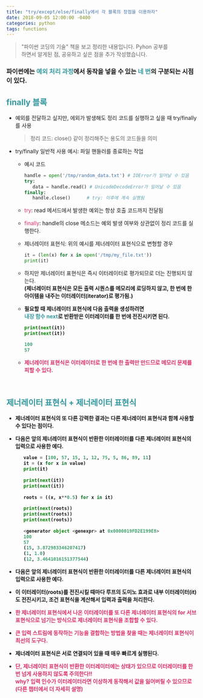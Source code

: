 ```yaml
---
title: "try/except/else/finally에서 각 블록의 장점을 이용하자"
date: 2018-09-05 12:00:00 -0400
categories: python
tags: functions
---
```


> "파이썬 코딩의 기술" 책을 보고 정리한 내용입니다. Pyhon 공부를 <br> 하면서 알게된 점, 공유하고 싶은 점을 추가 작성했습니다.

### 파이썬에는 <span style="color:#36999F">예외 처리 과정</span>에서 동작을 넣을 수 있는 <span style="color:#36999F">네 번</span>의 구분되는 시점이 있다.

## <span style="color:#36999F"> finally 블록 </span>
- 예외를 전달하고 싶지만, 에외가 발생해도 정리 코드를 실행하고 싶을 때 try/finally를 사용
    > 정리 코드: close() 같이 정리해주는 용도의 코드들을 의미

- try/finally 일반적 사용 예시: 파일 핸들러를 종료하는 작업
    - 예시 코드
    
       ```python
       handle = open('/tmp/random_data.txt') # IOError가 일어날 수 있음
       try:
          data = handle.read() # UnicodeDecodeError가 일어날 수 있음
       finally:
          handle.close()      # try: 이후에 계속 실행됨       
      ``` 
      
    - <span style="color:#DA2F67">try</span>: read 메서드에서 발생한 예외는 항상 호출 코드까지 전달됨
    - <span style="color:#DA2F67">finally</span>: handle의 close 메소드는 예외 발생 여부와 상관없이 정리 코드를 실행한다.
      
    - 제너레이터 표현식: 위의 예시를 제너레이터 표현식으로 변형할 경우
       ```python
       it = (len(x) for x in open('/tmp/my_file.txt'))
       print(it)    
      ``` 
     
    - 하지만 제너레이터 표현식은 즉시 이터레이터로 평가되므로 더는 진행되지 않는다. <br>
      <b>(제너레이터 표현식은 모든 출력 시퀀스를 메모리에 로딩하지 않고, 한 번에 한 아이템을 내주는 이터레이터(iterator)로 평가됨.) 
    - 필요할 때 제너레이터 표현식에 다음 출력을 생성하려면 <br>
     <span style="color:#36999F">내장 함수 next</span>로 반환받은 이터레이터를 한 번에 전진시키면 된다. <br>
       ```python
       print(next(it))
       print(next(it))
       
       100
       57
       ```
    - <span style="color:#DA2F67"> 제너레이터 표현식은 이터레이터로 한 번에 한 출력만 만드므로 메모리 문제를 피할 수 있다.</span>
<br>

## <span style="color:#36999F">제너레이터 표현식 + 제너레이터 표현식 </span>
- 제너레이터 표현식의 또 다른 강력한 결과는 다른 제너레이터 표현식과 함께 사용할 수 있다는 점이다.
- 다음은 앞의 제너레이터 표현식이 반환한 이터레이터를 다른 제너레이터 표현식의 입력으로 사용한 예다.

    ```python
       value = [100, 57, 15, 1, 12, 75, 5, 86, 89, 11]
       it = (x for x in value)
       print(it)
       
       print(next(it))
       print(next(it))
       
       roots = ((x, x**0.5) for x in it)
       
       print(next(roots))
       print(next(roots))
       print(next(roots))
     
       <generator object <genexpr> at 0x0000019FD2E199E8>
       100
       57
       (15, 3.872983346207417)
       (1, 1.0)
       (12, 3.4641016151377544)
    ```
  
- 다음은 앞의 제너레이터 표현식이 반환한 이터레이터를 다른 제너레이터 표현식의 입력으로 사용한 예다.    
- 이 이터레이터(roots)를 전진시킬 때마다 루프의 도미노 효과로 내부 이터레이터(it)도 전진시키고,
   조건 표현식을 계산해서 입력과 출력을 처리한다.
- <span style="color:#DA2F67"> 한 제너레이터 표현식에서 나온 이터레이터를 또 다른 제너레이터 표현식의 for 서브 표현식으로 넘기는 방식으로 제너레이터 표현식을 조합할 수 있다. </span>
- <span style="color:#DA2F67"> 큰 입력 스트림에 동작하는 기능을 결합하는 방법을 찾을 때는 제너레이터 표현식이 최선의 도구다.</span>
- 제너레이터 표현식은 서로 연결되어 있을 때 매우 빠르게 실행된다.
- <span style="color:#DA2F67">단, 제너레이터 표현식이 반환한 이터레이터에는 상태가 있으므로 이터레이터를 한 번 넘게 사용하지 않도록 주의한다!! <br> 
   why? 입력 인수가 이터레이터라면 이상하게 동작해서 값을 잃어버릴 수 있으므로(다른 챕터에서 더 자세히 설명)</span>
